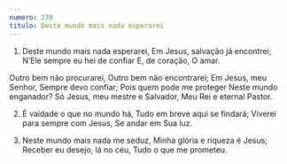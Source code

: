 ```yaml
---
numero: 270
titulo: Deste mundo mais nada esperarei
---
```

1. Deste mundo mais nada esperarei,
Em Jesus, salvação já encontrei;
N’Ele sempre eu hei de confiar
E, de coração, O amar.

Outro bem não procurarei,
Outro bem não encontrarei;
Em Jesus, meu Senhor,
Sempre devo confiar;
Pois quem pode me proteger
Neste mundo enganador?
Só Jesus, meu mestre e Salvador,
Meu Rei e eternal Pastor.

2. É vaidade o que no mundo há,
Tudo em breve aqui se findará;
Viverei para sempre com Jesus,
Se andar em Sua luz.

3. Neste mundo mais nada me seduz,
Minha glória e riqueza é Jesus;
Receber eu desejo, lá no céu,
Tudo o que me prometeu.
